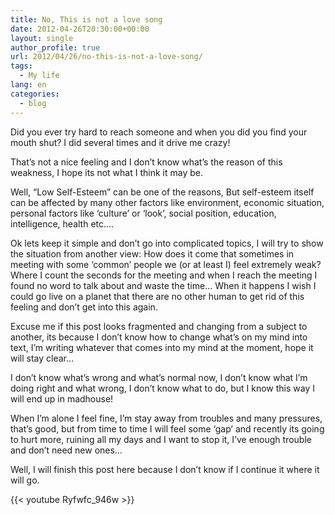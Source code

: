 ```yaml
---
title: No, This is not a love song
date: 2012-04-26T20:30:00+00:00
layout: single
author_profile: true
url: 2012/04/26/no-this-is-not-a-love-song/
tags:
  - My life
lang: en
categories: 
  - blog
---
```

Did you ever try hard to reach someone and when you did you find your mouth shut? I did several times and it drive me crazy!

That’s not a nice feeling and I don’t know what’s the reason of this weakness, I hope its not what I think it may be.

Well, “Low Self-Esteem” can be one of the reasons, But self-esteem itself can be affected by many other factors like environment, economic situation, personal factors like ‘culture’ or ‘look’, social position, education, intelligence, health etc.…

Ok lets keep it simple and don’t go into complicated topics, I will try to show the situation from another view: How does it come that sometimes in meeting with some ‘common’ people we (or at least I) feel extremely weak? Where I count the seconds for the meeting and when I reach the meeting I found no word to talk about and waste the time… When it happens I wish I could go live on a planet that there are no other human to get rid of this feeling and don’t get into this again.

Excuse me if this post looks fragmented and changing from a subject to another, its because I don’t know how to change what’s on my mind into text, I’m writing whatever that comes into my mind at the moment, hope it will stay clear…

I don’t know what’s wrong and what’s normal now, I don’t know what I’m doing right and what wrong, I don’t know what to do, but I know this way I will end up in madhouse!

When I’m alone I feel fine, I’m stay away from troubles and many pressures, that’s good, but from time to time I will feel some ‘gap’ and recently its going to hurt more, ruining all my days and I want to stop it, I’ve enough trouble and don’t need new ones…

Well, I will finish this post here because I don’t know if I continue it where it will go.

{{< youtube Ryfwfc_946w >}}
